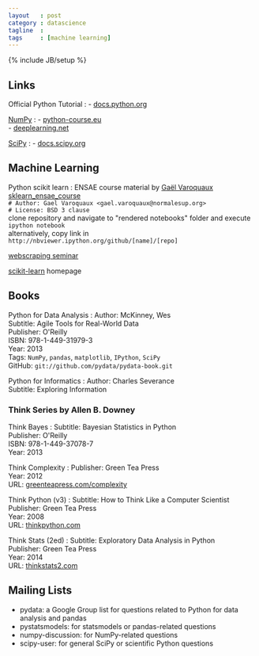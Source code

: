 ```yaml
---
layout   : post
category : datascience
tagline  : 
tags     : [machine learning]
---
```

{% include JB/setup %}

## Links

Official Python Tutorial
:   - [docs.python.org](https://docs.python.org/2/tutorial/)  

[NumPy](http://www.numpy.org/)
:   - [python-course.eu](http://www.python-course.eu/numpy.php)  
    - [deeplearning.net](http://deeplearning.net/software/theano/tutorial/numpy.html)

[SciPy](http://www.scipy.org)
:   - [docs.scipy.org](http://docs.scipy.org/doc/scipy/reference/tutorial/index.html)  

## Machine Learning

Python scikit learn
:   ENSAE course material by [Gaël Varoquaux](http://gael-varoquaux.info/) [sklearn_ensae_course](https://github.com/GaelVaroquaux/sklearn_ensae_course)  
   `# Author: Gael Varoquaux <gael.varoquaux@normalesup.org>`  
   `# License: BSD 3 clause`  
   clone repository and navigate to "rendered notebooks" folder and execute `ipython notebook`  
   alternatively, copy link in `http://nbviewer.ipython.org/github/[name]/[repo]`

[webscraping seminar](https://searchcode.com/codesearch/view/39954268/)

[scikit-learn](http://scikit-learn.org/stable/) homepage

## Books

Python for Data Analysis
:   Author: McKinney, Wes  
	Subtitle: Agile Tools for Real-World Data  
	Publisher: O'Reilly  
	ISBN: 978-1-449-31979-3  
	Year: 2013  
	Tags: `NumPy`, `pandas`, `matplotlib`, `IPython`, `SciPy`  
	GitHub: `git://github.com/pydata/pydata-book.git`

Python for Informatics
:   Author: Charles Severance  
	Subtitle: Exploring Information

### Think Series by Allen B. Downey

Think Bayes
:	Subtitle: Bayesian Statistics in Python  
	Publisher: O'Reilly  
	ISBN: 978-1-449-37078-7  
	Year: 2013  

Think Complexity
:   Publisher: Green Tea Press  
	Year: 2012  
	URL: [greenteapress.com/complexity](http://greenteapress.com/complexity)

Think Python (v3)
:	Subtitle: How to Think Like a Computer Scientist  
	Publisher: Green Tea Press  
	Year: 2008  
	URL: [thinkpython.com](http://www.thinkpython.com)

Think Stats (2ed)
:	Subtitle: Exploratory Data Analysis in Python  
	Publisher: Green Tea Press  
	Year: 2014  
	URL: [thinkstats2.com](http://thinkstats2.com)

## Mailing Lists

- pydata: a Google Group list for questions related to Python for data analysis and pandas
- pystatsmodels: for statsmodels or pandas-related questions
- numpy-discussion: for NumPy-related questions
- scipy-user: for general SciPy or scientific Python questions	
